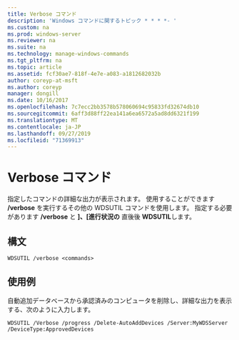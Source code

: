 ```yaml
---
title: Verbose コマンド
description: 'Windows コマンドに関するトピック * * * *- '
ms.custom: na
ms.prod: windows-server
ms.reviewer: na
ms.suite: na
ms.technology: manage-windows-commands
ms.tgt_pltfrm: na
ms.topic: article
ms.assetid: fcf30ae7-818f-4e7e-a083-a1812682032b
author: coreyp-at-msft
ms.author: coreyp
manager: dongill
ms.date: 10/16/2017
ms.openlocfilehash: 7c7ecc2bb3578b578060694c95833fd32674db10
ms.sourcegitcommit: 6aff3d88ff22ea141a6ea6572a5ad8dd6321f199
ms.translationtype: MT
ms.contentlocale: ja-JP
ms.lasthandoff: 09/27/2019
ms.locfileid: "71369913"
---
```

# <a name="the-verbose-command"></a>Verbose コマンド



指定したコマンドの詳細な出力が表示されます。 使用することができます **/verbose** を実行するその他の WDSUTIL コマンドを使用します。 指定する必要があります **/verbose** と **]、[進行状況の** 直後後 **WDSUTIL**します。

## <a name="syntax"></a>構文

```
WDSUTIL /verbose <commands>
```

## <a name="examples"></a>使用例

自動追加データベースから承認済みのコンピュータを削除し、詳細な出力を表示する、次のように入力します。
```
WDSUTIL /Verbose /progress /Delete-AutoAddDevices /Server:MyWDSServer /DeviceType:ApprovedDevices
```
